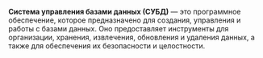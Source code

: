 **Система управления базами данных (СУБД)** — это программное обеспечение, которое предназначено для создания, управления и работы с базами данных. Оно предоставляет инструменты для организации, хранения, извлечения, обновления и удаления данных, а также для обеспечения их безопасности и целостности.